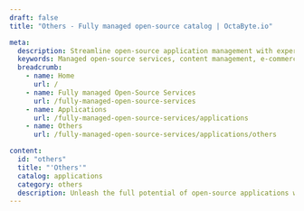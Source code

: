 ```yaml
---
draft: false
title: "Others - Fully managed open-source catalog | OctaByte.io"

meta:
  description: Streamline open-source application management with expert deployment, updates, and support for seamless operations and outstanding user experiences.
  keywords: Managed open-source services, content management, e-commerce platforms, communication tools, software updates, expert support, seamless operations, open-source deployment, application maintenance, exceptional user experience
  breadcrumb:
    - name: Home
      url: /
    - name: Fully managed Open-Source Services
      url: /fully-managed-open-source-services
    - name: Applications
      url: /fully-managed-open-source-services/applications
    - name: Others
      url: /fully-managed-open-source-services/applications/others

content:
  id: "others"
  title: "'Others'"
  catalog: applications
  category: others
  description: Unleash the full potential of open-source applications with our comprehensive managed services. From content management systems and communication tools to powerful e-commerce platforms, we ensure your software operates at peak performance. Our expert team handles deployment, maintenance, timely updates, and 24/7 support, so you can focus on delivering exceptional user experiences. With our services, you'll benefit from seamless operations, enhanced security, and the confidence that your platform is always up-to-date. Let us take the complexity out of managing open-source applications while you reap the benefits of innovation and efficiency.
---
```

